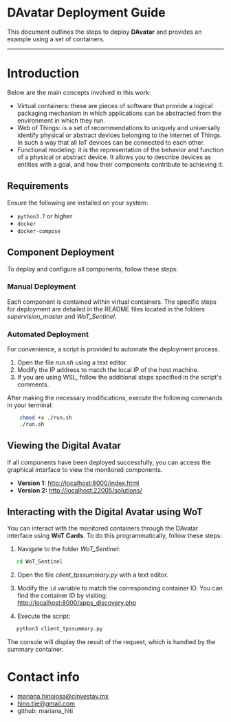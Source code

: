 # DAvatar Deployment Guide

This document outlines the steps to deploy **DAvatar** and provides an example using a set of containers.

---

# Introduction
Below are the main concepts involved in this work:
- Virtual containers: these are pieces of software that provide a logical packaging mechanism in which applications can be abstracted from the environment in which they run.
- Web of Things: is a set of recommendations to uniquely and universally identify physical or abstract devices belonging to the Internet of Things. In such a way that all IoT devices can be connected to each other.
- Functional modeling: it is the representation of the behavior and function of a physical or abstract device. It allows you to describe devices as entities with a goal, and how their components contribute to achieving it.


## Requirements

Ensure the following are installed on your system:

- `python3.7` or higher
- `docker`
- `docker-compose`



## Component Deployment

To deploy and configure all components, follow these steps:

### Manual Deployment
Each component is contained within virtual containers. The specific steps for deployment are detailed in the README files located in the folders _*supervision_master*_ and _*WoT_Sentinel*_.

### Automated Deployment
For convenience, a script is provided to automate the deployment process.

1. Open the file _*run.sh*_ using a text editor.
2. Modify the IP address to match the local IP of the host machine.
3. If you are using WSL, follow the additional steps specified in the script's comments.

After making the necessary modifications, execute the following commands in your terminal:

```sh
    chmod +x ./run.sh
    ./run.sh
```
## Viewing the Digital Avatar

If all components have been deployed successfully, you can access the graphical interface to view the monitored components.

- **Version 1:** [http://localhost:8000/index.html](http://localhost:8000/index.html)
- **Version 2:** [http://localhost:22005/solutions/](http://localhost:22005/solutions/)



## Interacting with the Digital Avatar using WoT

You can interact with the monitored containers through the DAvatar interface using **WoT Cards**. To do this programmatically, follow these steps:

1. Navigate to the folder _*WoT_Sentinel*_:
```bash
   cd WoT_Sentinel
```
2. Open the file _*client_tpssummary.py*_ with a text editor.

3. Modify the `id` variable to match the corresponding container ID. You can find the container ID by visiting:
   [http://localhost:8000/apps_discovery.php](http://localhost:8000/apps_discovery.php)

4. Execute the script:
```bash
   python3 client_tpssummary.py
 ```

The console will display the result of the request, which is handled by the summary container.


# Contact info
- mariana.hinojosa@cinvestav.mx
- hino.tije@gmail.com
- github: mariana_hiti